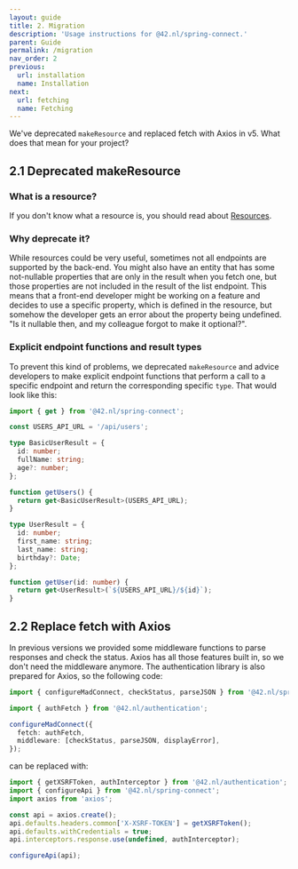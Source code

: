```yaml
---
layout: guide
title: 2. Migration
description: 'Usage instructions for @42.nl/spring-connect.'
parent: Guide
permalink: /migration
nav_order: 2
previous:
  url: installation
  name: Installation
next:
  url: fetching
  name: Fetching
---
```


We've deprecated `makeResource` and replaced fetch with Axios in v5.
What does that mean for your project?

## 2.1 Deprecated makeResource

### What is a resource?

If you don't know what a resource is, you should read about [Resources](https://42bv.github.io/mad-spring-connect/resource).

### Why deprecate it?

While resources could be very useful, sometimes not all endpoints are supported by the back-end.
You might also have an entity that has some not-nullable properties that are only in the result
when you fetch one, but those properties are not included in the result of the list endpoint.
This means that a front-end developer might be working on a feature and decides to use a specific
property, which is defined in the resource, but somehow the developer gets an error about the
property being undefined. "Is it nullable then, and my colleague forgot to make it optional?".

### Explicit endpoint functions and result types

To prevent this kind of problems, we deprecated `makeResource` and advice developers to make
explicit endpoint functions that perform a call to a specific endpoint and return the corresponding
specific `type`. That would look like this:

```ts
import { get } from '@42.nl/spring-connect';

const USERS_API_URL = '/api/users';

type BasicUserResult = {
  id: number;
  fullName: string;
  age?: number;
};

function getUsers() {
  return get<BasicUserResult>(USERS_API_URL);
}

type UserResult = {
  id: number;
  first_name: string;
  last_name: string;
  birthday?: Date;
};

function getUser(id: number) {
  return get<UserResult>(`${USERS_API_URL}/${id}`);
}
```

## 2.2 Replace fetch with Axios

In previous versions we provided some middleware functions to parse responses and check the status.
Axios has all those features built in, so we don't need the middleware anymore. The authentication
library is also prepared for Axios, so the following code:

```ts
import { configureMadConnect, checkStatus, parseJSON } from '@42.nl/spring-connect';

import { authFetch } from '@42.nl/authentication';

configureMadConnect({
  fetch: authFetch,
  middleware: [checkStatus, parseJSON, displayError],
});
```

can be replaced with:

```ts
import { getXSRFToken, authInterceptor } from '@42.nl/authentication';
import { configureApi } from '@42.nl/spring-connect';
import axios from 'axios';

const api = axios.create();
api.defaults.headers.common['X-XSRF-TOKEN'] = getXSRFToken();
api.defaults.withCredentials = true;
api.interceptors.response.use(undefined, authInterceptor);

configureApi(api);
```
